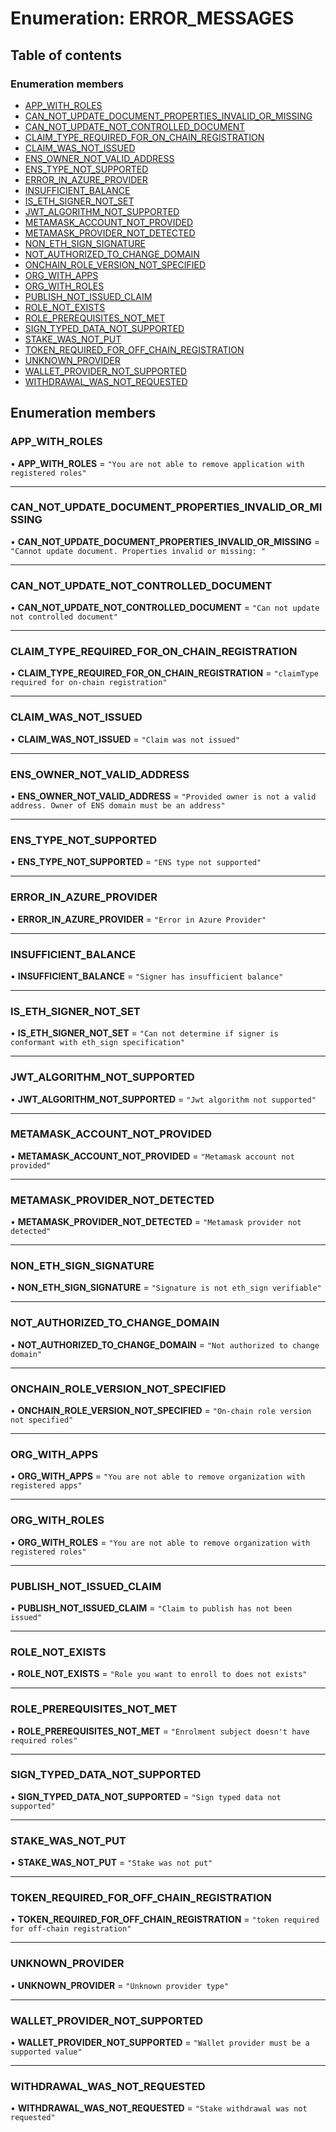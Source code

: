 # Enumeration: ERROR\_MESSAGES

## Table of contents

### Enumeration members

- [APP\_WITH\_ROLES](ERROR_MESSAGES.md#app_with_roles)
- [CAN\_NOT\_UPDATE\_DOCUMENT\_PROPERTIES\_INVALID\_OR\_MISSING](ERROR_MESSAGES.md#can_not_update_document_properties_invalid_or_missing)
- [CAN\_NOT\_UPDATE\_NOT\_CONTROLLED\_DOCUMENT](ERROR_MESSAGES.md#can_not_update_not_controlled_document)
- [CLAIM\_TYPE\_REQUIRED\_FOR\_ON\_CHAIN\_REGISTRATION](ERROR_MESSAGES.md#claim_type_required_for_on_chain_registration)
- [CLAIM\_WAS\_NOT\_ISSUED](ERROR_MESSAGES.md#claim_was_not_issued)
- [ENS\_OWNER\_NOT\_VALID\_ADDRESS](ERROR_MESSAGES.md#ens_owner_not_valid_address)
- [ENS\_TYPE\_NOT\_SUPPORTED](ERROR_MESSAGES.md#ens_type_not_supported)
- [ERROR\_IN\_AZURE\_PROVIDER](ERROR_MESSAGES.md#error_in_azure_provider)
- [INSUFFICIENT\_BALANCE](ERROR_MESSAGES.md#insufficient_balance)
- [IS\_ETH\_SIGNER\_NOT\_SET](ERROR_MESSAGES.md#is_eth_signer_not_set)
- [JWT\_ALGORITHM\_NOT\_SUPPORTED](ERROR_MESSAGES.md#jwt_algorithm_not_supported)
- [METAMASK\_ACCOUNT\_NOT\_PROVIDED](ERROR_MESSAGES.md#metamask_account_not_provided)
- [METAMASK\_PROVIDER\_NOT\_DETECTED](ERROR_MESSAGES.md#metamask_provider_not_detected)
- [NON\_ETH\_SIGN\_SIGNATURE](ERROR_MESSAGES.md#non_eth_sign_signature)
- [NOT\_AUTHORIZED\_TO\_CHANGE\_DOMAIN](ERROR_MESSAGES.md#not_authorized_to_change_domain)
- [ONCHAIN\_ROLE\_VERSION\_NOT\_SPECIFIED](ERROR_MESSAGES.md#onchain_role_version_not_specified)
- [ORG\_WITH\_APPS](ERROR_MESSAGES.md#org_with_apps)
- [ORG\_WITH\_ROLES](ERROR_MESSAGES.md#org_with_roles)
- [PUBLISH\_NOT\_ISSUED\_CLAIM](ERROR_MESSAGES.md#publish_not_issued_claim)
- [ROLE\_NOT\_EXISTS](ERROR_MESSAGES.md#role_not_exists)
- [ROLE\_PREREQUISITES\_NOT\_MET](ERROR_MESSAGES.md#role_prerequisites_not_met)
- [SIGN\_TYPED\_DATA\_NOT\_SUPPORTED](ERROR_MESSAGES.md#sign_typed_data_not_supported)
- [STAKE\_WAS\_NOT\_PUT](ERROR_MESSAGES.md#stake_was_not_put)
- [TOKEN\_REQUIRED\_FOR\_OFF\_CHAIN\_REGISTRATION](ERROR_MESSAGES.md#token_required_for_off_chain_registration)
- [UNKNOWN\_PROVIDER](ERROR_MESSAGES.md#unknown_provider)
- [WALLET\_PROVIDER\_NOT\_SUPPORTED](ERROR_MESSAGES.md#wallet_provider_not_supported)
- [WITHDRAWAL\_WAS\_NOT\_REQUESTED](ERROR_MESSAGES.md#withdrawal_was_not_requested)

## Enumeration members

### APP\_WITH\_ROLES

• **APP\_WITH\_ROLES** = `"You are not able to remove application with registered roles"`

___

### CAN\_NOT\_UPDATE\_DOCUMENT\_PROPERTIES\_INVALID\_OR\_MISSING

• **CAN\_NOT\_UPDATE\_DOCUMENT\_PROPERTIES\_INVALID\_OR\_MISSING** = `"Cannot update document. Properties invalid or missing: "`

___

### CAN\_NOT\_UPDATE\_NOT\_CONTROLLED\_DOCUMENT

• **CAN\_NOT\_UPDATE\_NOT\_CONTROLLED\_DOCUMENT** = `"Can not update not controlled document"`

___

### CLAIM\_TYPE\_REQUIRED\_FOR\_ON\_CHAIN\_REGISTRATION

• **CLAIM\_TYPE\_REQUIRED\_FOR\_ON\_CHAIN\_REGISTRATION** = `"claimType required for on-chain registration"`

___

### CLAIM\_WAS\_NOT\_ISSUED

• **CLAIM\_WAS\_NOT\_ISSUED** = `"Claim was not issued"`

___

### ENS\_OWNER\_NOT\_VALID\_ADDRESS

• **ENS\_OWNER\_NOT\_VALID\_ADDRESS** = `"Provided owner is not a valid address. Owner of ENS domain must be an address"`

___

### ENS\_TYPE\_NOT\_SUPPORTED

• **ENS\_TYPE\_NOT\_SUPPORTED** = `"ENS type not supported"`

___

### ERROR\_IN\_AZURE\_PROVIDER

• **ERROR\_IN\_AZURE\_PROVIDER** = `"Error in Azure Provider"`

___

### INSUFFICIENT\_BALANCE

• **INSUFFICIENT\_BALANCE** = `"Signer has insufficient balance"`

___

### IS\_ETH\_SIGNER\_NOT\_SET

• **IS\_ETH\_SIGNER\_NOT\_SET** = `"Can not determine if signer is conformant with eth_sign specification"`

___

### JWT\_ALGORITHM\_NOT\_SUPPORTED

• **JWT\_ALGORITHM\_NOT\_SUPPORTED** = `"Jwt algorithm not supported"`

___

### METAMASK\_ACCOUNT\_NOT\_PROVIDED

• **METAMASK\_ACCOUNT\_NOT\_PROVIDED** = `"Metamask account not provided"`

___

### METAMASK\_PROVIDER\_NOT\_DETECTED

• **METAMASK\_PROVIDER\_NOT\_DETECTED** = `"Metamask provider not detected"`

___

### NON\_ETH\_SIGN\_SIGNATURE

• **NON\_ETH\_SIGN\_SIGNATURE** = `"Signature is not eth_sign verifiable"`

___

### NOT\_AUTHORIZED\_TO\_CHANGE\_DOMAIN

• **NOT\_AUTHORIZED\_TO\_CHANGE\_DOMAIN** = `"Not authorized to change domain"`

___

### ONCHAIN\_ROLE\_VERSION\_NOT\_SPECIFIED

• **ONCHAIN\_ROLE\_VERSION\_NOT\_SPECIFIED** = `"On-chain role version not specified"`

___

### ORG\_WITH\_APPS

• **ORG\_WITH\_APPS** = `"You are not able to remove organization with registered apps"`

___

### ORG\_WITH\_ROLES

• **ORG\_WITH\_ROLES** = `"You are not able to remove organization with registered roles"`

___

### PUBLISH\_NOT\_ISSUED\_CLAIM

• **PUBLISH\_NOT\_ISSUED\_CLAIM** = `"Claim to publish has not been issued"`

___

### ROLE\_NOT\_EXISTS

• **ROLE\_NOT\_EXISTS** = `"Role you want to enroll to does not exists"`

___

### ROLE\_PREREQUISITES\_NOT\_MET

• **ROLE\_PREREQUISITES\_NOT\_MET** = `"Enrolment subject doesn't have required roles"`

___

### SIGN\_TYPED\_DATA\_NOT\_SUPPORTED

• **SIGN\_TYPED\_DATA\_NOT\_SUPPORTED** = `"Sign typed data not supported"`

___

### STAKE\_WAS\_NOT\_PUT

• **STAKE\_WAS\_NOT\_PUT** = `"Stake was not put"`

___

### TOKEN\_REQUIRED\_FOR\_OFF\_CHAIN\_REGISTRATION

• **TOKEN\_REQUIRED\_FOR\_OFF\_CHAIN\_REGISTRATION** = `"token required for off-chain registration"`

___

### UNKNOWN\_PROVIDER

• **UNKNOWN\_PROVIDER** = `"Unknown provider type"`

___

### WALLET\_PROVIDER\_NOT\_SUPPORTED

• **WALLET\_PROVIDER\_NOT\_SUPPORTED** = `"Wallet provider must be a supported value"`

___

### WITHDRAWAL\_WAS\_NOT\_REQUESTED

• **WITHDRAWAL\_WAS\_NOT\_REQUESTED** = `"Stake withdrawal was not requested"`
